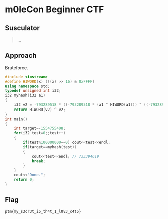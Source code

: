 # m0leCon Beginner CTF

## Susculator

> ...

## Approach

Bruteforce.

```cpp
#include <iostream>
#define HIWORD(x) (((x) >> 16) & 0xFFFF)
using namespace std;
typedef unsigned int i32;
i32 myhash(i32 a1)
{
	i32 v2 = -793289518 * ((-793289518 * (a1 ^ HIWORD(a1))) ^ ((-793289518 * (a1 ^ HIWORD(a1))) >> 16));
	return HIWORD(v2) ^ v2;
}
int main()
{
	int target=-1554755408;
	for(i32 test=0;;test++)
	{
		if(test%100000000==0) cout<<test<<endl;
		if(target==myhash(test))
		{
			cout<<test<<endl; // 733394619
			break;
		}
	}
	cout<<"Done.";
	return 0;
}
```

## Flag

```
ptm{my_s3cr3t_i5_th4t_1_l0v3_c4t5}
```
